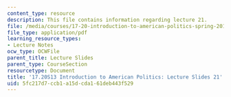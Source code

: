 ```yaml
---
content_type: resource
description: This file contains information regarding lecture 21.
file: /media/courses/17-20-introduction-to-american-politics-spring-2013/5fc217d7ccb1a15dcda161deb443f529_MIT17_20S13_Lecture21.pdf
file_type: application/pdf
learning_resource_types:
- Lecture Notes
ocw_type: OCWFile
parent_title: Lecture Slides
parent_type: CourseSection
resourcetype: Document
title: '17.20S13 Introduction to American Politics: Lecture Slides 21'
uid: 5fc217d7-ccb1-a15d-cda1-61deb443f529
---
```


